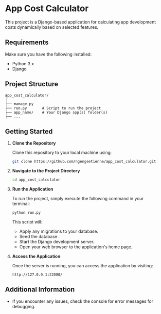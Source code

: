 
# App Cost Calculator

This project is a Django-based application for calculating app development costs dynamically based on selected features.

## Requirements

Make sure you have the following installed:

- Python 3.x
- Django 

## Project Structure

```
app_cost_calculator/
│
├── manage.py
├── run.py       # Script to run the project
├── app_name/    # Your Django app(s) folder(s)
├── ...
```

## Getting Started

1. **Clone the Repository**

   Clone this repository to your local machine using:

   ```bash
   git clone https://github.com/ngengeetienne/app_cost_calculator.git
   ```

2. **Navigate to the Project Directory**

   ```bash
   cd app_cost_calculator
   ```

3. **Run the Application**

   To run the project, simply execute the following command in your terminal:

   ```bash
   python run.py
   ```

   This script will:
   - Apply any migrations to your database.
   - Seed the database .
   - Start the Django development server.
   - Open your web browser to the application's home page.

4. **Access the Application**

   Once the server is running, you can access the application by visiting:

   ```
   http://127.0.0.1:22000/
   ```

## Additional Information
- If you encounter any issues, check the console for error messages for debugging.
